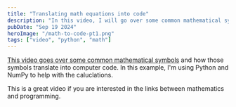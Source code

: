 ```yaml
---
title: "Translating math equations into code"
description: "In this video, I will go over some common mathematical symbols and how to translate that into Python code."
pubDate: "Sep 19 2024"
heroImage: "/math-to-code-pt1.png"
tags: ["video", "python", "math"]
---
```


[This video goes over some common mathematical symbols](https://www.youtube.com/watch?v=hNK9RuvEp30) and how those symbols translate into computer code. In this example, I'm using Python and NumPy to help with the caluclations. 

This is a great video if you are interested in the links between mathematics and programming. 

